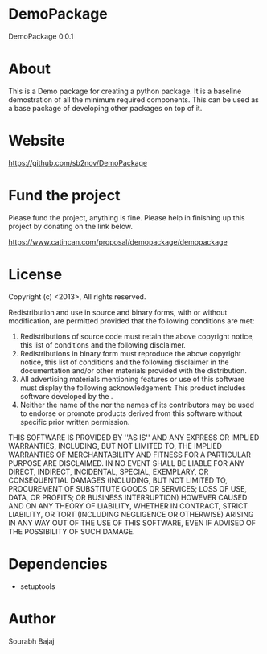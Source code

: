 DemoPackage
====

DemoPackage 0.0.1

About
====

This is a Demo package for creating a python package. It is a baseline demostration of all the minimum required components. This can be used as a base package of developing other packages on top of it.

Website
====

https://github.com/sb2nov/DemoPackage

Fund the project
================

Please fund the project, anything is fine. Please help in finishing up this project by donating on the link below. 

https://www.catincan.com/proposal/demopackage/demopackage

License
=====

Copyright (c) <2013>, <Sourabh Bajaj>
All rights reserved.

Redistribution and use in source and binary forms, with or without
modification, are permitted provided that the following conditions are met:
1. Redistributions of source code must retain the above copyright
   notice, this list of conditions and the following disclaimer.
2. Redistributions in binary form must reproduce the above copyright
   notice, this list of conditions and the following disclaimer in the
   documentation and/or other materials provided with the distribution.
3. All advertising materials mentioning features or use of this software
   must display the following acknowledgement:
   This product includes software developed by the <Sourabh Bajaj>.
4. Neither the name of the <Sourabh Bajaj> nor the
   names of its contributors may be used to endorse or promote products
   derived from this software without specific prior written permission.

THIS SOFTWARE IS PROVIDED BY <Sourabh Bajaj> ''AS IS'' AND ANY
EXPRESS OR IMPLIED WARRANTIES, INCLUDING, BUT NOT LIMITED TO, THE IMPLIED
WARRANTIES OF MERCHANTABILITY AND FITNESS FOR A PARTICULAR PURPOSE ARE
DISCLAIMED. IN NO EVENT SHALL <COPYRIGHT HOLDER> BE LIABLE FOR ANY
DIRECT, INDIRECT, INCIDENTAL, SPECIAL, EXEMPLARY, OR CONSEQUENTIAL DAMAGES
(INCLUDING, BUT NOT LIMITED TO, PROCUREMENT OF SUBSTITUTE GOODS OR SERVICES;
LOSS OF USE, DATA, OR PROFITS; OR BUSINESS INTERRUPTION) HOWEVER CAUSED AND
ON ANY THEORY OF LIABILITY, WHETHER IN CONTRACT, STRICT LIABILITY, OR TORT
(INCLUDING NEGLIGENCE OR OTHERWISE) ARISING IN ANY WAY OUT OF THE USE OF THIS
SOFTWARE, EVEN IF ADVISED OF THE POSSIBILITY OF SUCH DAMAGE.

Dependencies
====

* setuptools

Author
====

Sourabh Bajaj
